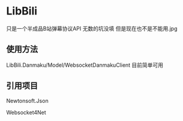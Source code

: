 # LibBili

只是一个半成品B站弹幕协议API
无数的坑没填
但是现在也不是不能用.jpg


## 使用方法
LibBili.Danmaku/Model/WebsocketDanmakuClient  目前简单可用

## 引用项目
Newtonsoft.Json

Websocket4Net
